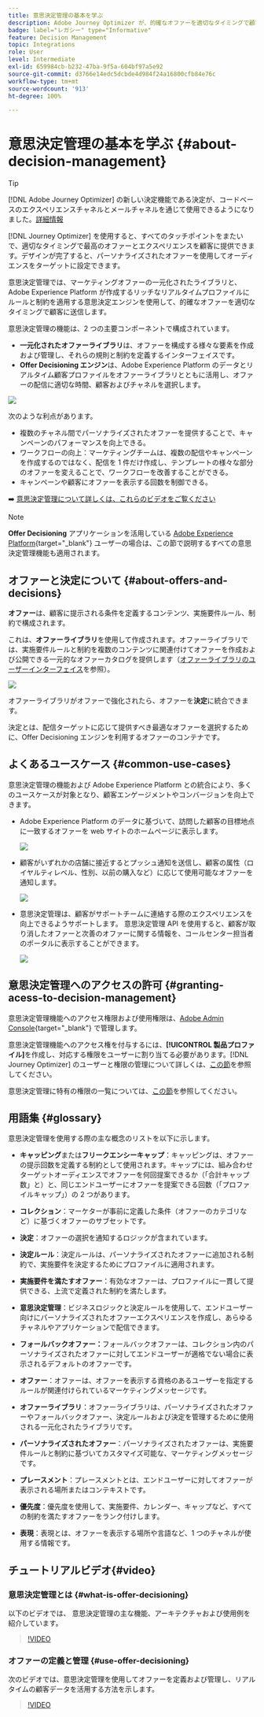 ```yaml
---
title: 意思決定管理の基本を学ぶ
description: Adobe Journey Optimizer が、的確なオファーを適切なタイミングで顧客に送信する方法を説明します
badge: label="レガシー" type="Informative"
feature: Decision Management
topic: Integrations
role: User
level: Intermediate
exl-id: 659984cb-b232-47ba-9f5a-604bf97a5e92
source-git-commit: d3766e14edc5dcbde4d984f24a16800cfb84e76c
workflow-type: tm+mt
source-wordcount: '913'
ht-degree: 100%

---
```


# 意思決定管理の基本を学ぶ {#about-decision-management}

>[!TIP]
>
>[!DNL Adobe Journey Optimizer] の新しい決定機能である決定が、コードベースのエクスペリエンスチャネルとメールチャネルを通じて使用できるようになりました。[詳細情報](../../experience-decisioning/gs-experience-decisioning.md)

[!DNL Journey Optimizer] を使用すると、すべてのタッチポイントをまたいで、適切なタイミングで最高のオファーとエクスペリエンスを顧客に提供できます。デザインが完了すると、パーソナライズされたオファーを使用してオーディエンスをターゲットに設定できます。

意思決定管理では、マーケティングオファーの一元化されたライブラリと、Adobe Experience Platform が作成するリッチなリアルタイムプロファイルにルールと制約を適用する意思決定エンジンを使用して、的確なオファーを適切なタイミングで顧客に送信します。

意思決定管理の機能は、2 つの主要コンポーネントで構成されています。


* **一元化されたオファーライブラリ**&#x200B;は、オファーを構成する様々な要素を作成および管理し、それらの規則と制約を定義するインターフェイスです。
* **Offer Decisioning エンジン**&#x200B;は、Adobe Experience Platform のデータとリアルタイム顧客プロファイルをオファーライブラリとともに活用し、オファーの配信に適切な時間、顧客およびチャネルを選択します。

![](../assets/architecture.png)

次のような利点があります。

* 複数のチャネル間でパーソナライズされたオファーを提供することで、キャンペーンのパフォーマンスを向上できる。
* ワークフローの向上：マーケティングチームは、複数の配信やキャンペーンを作成するのではなく、配信を 1 件だけ作成し、テンプレートの様々な部分のオファーを変えることで、ワークフローを改善することができる。
* キャンペーンや顧客にオファーを表示する回数を制御できる。

➡️ [意思決定管理について詳しくは、これらのビデオをご覧ください](#video)

>[!NOTE]
>
>**Offer Decisioning** アプリケーションを活用している [Adobe Experience Platform](https://experienceleague.adobe.com/docs/experience-platform/landing/home.html?lang=ja){target="_blank"} ユーザーの場合は、この節で説明するすべての意思決定管理機能も適用されます。

## オファーと決定について {#about-offers-and-decisions}

**オファー**&#x200B;は、顧客に提示される条件を定義するコンテンツ、実施要件ルール、制約で構成されます。

これは、**オファーライブラリ**&#x200B;を使用して作成されます。オファーライブラリでは、実施要件ルールと制約を複数のコンテンツに関連付けてオファーを作成および公開できる一元的なオファーカタログを提供します（[オファーライブラリのユーザーインターフェイス](../get-started/user-interface.md)を参照）。

![](../assets/offer_structure.png)

オファーライブラリがオファーで強化されたら、オファーを&#x200B;**決定**&#x200B;に統合できます。

決定とは、配信ターゲットに応じて提供すべき最適なオファーを選択するために、Offer Decisioning エンジンを利用するオファーのコンテナです。

## よくあるユースケース {#common-use-cases}

意思決定管理の機能および Adobe Experience Platform との統合により、多くのユースケースが対象となり、顧客エンゲージメントやコンバージョンを向上できます。


* Adobe Experience Platform のデータに基づいて、訪問した顧客の目標地点に一致するオファーを web サイトのホームページに表示します。

  ![](../assets/website.png)

* 顧客がいずれかの店舗に接近するとプッシュ通知を送信し、顧客の属性（ロイヤルティレベル、性別、以前の購入など）に応じて使用可能なオファーを通知します。

  ![](../assets/push_sample.png)

* 意思決定管理は、顧客がサポートチームに連絡する際のエクスペリエンスを向上できるようサポートします。
意思決定管理 API を使用すると、顧客が取り消したオファーと次善のオファーに関する情報を、コールセンター担当者のポータルに表示することができます。


  ![](../../assets/do-not-localize/call-center.png)

## 意思決定管理へのアクセスの許可 {#granting-acess-to-decision-management}

意思決定管理機能へのアクセス権限および使用権限は、[Adobe Admin Console](https://helpx.adobe.com/jp/enterprise/managing/user-guide.html){target="_blank"} で管理します。

意思決定管理機能へのアクセス権を付与するには、**[!UICONTROL 製品プロファイル]**&#x200B;を作成し、対応する権限をユーザーに割り当てる必要があります。[!DNL Journey Optimizer] のユーザーと権限の管理について詳しくは、[この節](../../administration/permissions.md)を参照してください。

意思決定管理に特有の権限の一覧については、[この節](../../administration/high-low-permissions.md#decisions-permissions)を参照してください。

## 用語集 {#glossary}

意思決定管理を使用する際の主な概念のリストを以下に示します。


* **キャッピング**&#x200B;または&#x200B;**フリークエンシーキャップ**：キャッピングは、オファーの提示回数を定義する制約として使用されます。キャップには、組み合わせターゲットオーディエンスでオファーを何回提案できるか（「合計キャップ数」と）と、同じエンドユーザーにオファーを提案できる回数（「プロファイルキャップ」）の 2 つがあります。

* **コレクション**：マーケターが事前に定義した条件（オファーのカテゴリなど）に基づくオファーのサブセットです。

* **決定**：オファーの選択を通知するロジックが含まれています。

* **決定ルール**：決定ルールは、パーソナライズされたオファーに追加される制約で、実施要件を決定するためにプロファイルに適用されます。

* **実施要件を満たすオファー**：有効なオファーは、プロファイルに一貫して提供できる、上流で定義された制約を満たします。

* **意思決定管理**：ビジネスロジックと決定ルールを使用して、エンドユーザー向けにパーソナライズされたオファーエクスペリエンスを作成し、あらゆるチャネルやアプリケーションで配信できます。

* **フォールバックオファー：**&#x200B;フォールバックオファーは、コレクション内のパーソナライズされたオファーに対してエンドユーザーが適格でない場合に表示されるデフォルトのオファーです。

* **オファー**：オファーは、オファーを表示する資格のあるユーザーを指定するルールが関連付けられているマーケティングメッセージです。

* **オファーライブラリ**：オファーライブラリは、パーソナライズされたオファーやフォールバックオファー、決定ルールおよび決定を管理するために使用される一元化されたライブラリです。

* **パーソナライズされたオファー**：パーソナライズされたオファーは、実施要件ルールと制約に基づいてカスタマイズ可能な、マーケティングメッセージです。

* **プレースメント**：プレースメントとは、エンドユーザーに対してオファーが表示される場所またはコンテキストです。

* **優先度**：優先度を使用して、実施要件、カレンダー、キャップなど、すべての制約を満たすオファーをランク付けします。

* **表現**：表現とは、オファーを表示する場所や言語など、1 つのチャネルが使用する情報です。

## チュートリアルビデオ{#video}

### 意思決定管理とは {#what-is-offer-decisioning}

以下のビデオでは、 意思決定管理の主な機能、アーキテクチャおよび使用例を紹介しています。


>[!VIDEO](https://video.tv.adobe.com/v/326961?quality=12&learn=on)

### オファーの定義と管理 {#use-offer-decisioning}

次のビデオでは、意思決定管理を使用してオファーを定義および管理し、リアルタイムの顧客データを活用する方法を示します。


>[!VIDEO](https://video.tv.adobe.com/v/326841?quality=12&learn=on)


